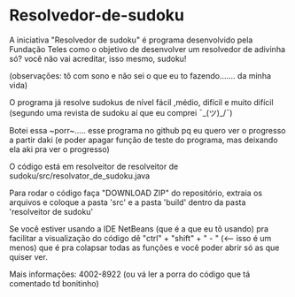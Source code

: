 # Resolvedor-de-sudoku
A iniciativa "Resolvedor de sudoku" é programa desenvolvido pela Fundação Teles como o objetivo
de desenvolver um resolvedor de adivinha só? você não vai acreditar, isso mesmo, sudoku!

(observações: tô com sono e não sei o que eu to fazendo....... da minha vida)



O programa já resolve sudokus de nível fácil ,médio, difícil e muito difícil (segundo uma revista de sudoku aí que eu comprei ¯\_(ツ)_/¯)

Botei essa ~porr~..... esse programa no github pq eu quero ver o progresso a partir daki (e poder apagar função de teste do programa, mas deixando ela aki pra ver o progresso)



O código está em resolveitor de resolveitor de sudoku/src/resolvator_de_sudoku.java

Para rodar o código faça "DOWNLOAD ZIP" do repositório, extraia os arquivos e coloque a pasta 'src' e a pasta 'build' dentro da pasta 'resolveitor de sudoku'


Se você estiver usando a IDE NetBeans (que é a que eu tô usando) pra facilitar a visualização do código dê "ctrl" + "shift" + " - " (<-- isso é um menos) que é pra colapsar todas as funções e você poder abrir só as que quiser ver.



Mais informações: 4002-8922 (ou vá ler a porra do código que tá comentado td bonitinho)
